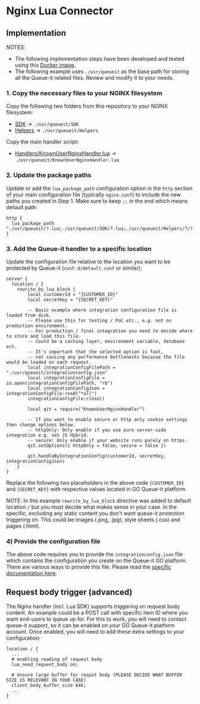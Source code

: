 # Nginx Lua Connector

## Implementation

NOTES:
- The following implementation steps have been developed and tested using this [Docker image](https://github.com/fabiocicerchia/nginx-lua).
- The following example uses `./usr/queueit` as the base path for storing all the Queue-it related files. Review and modify it to your needs.


### 1. Copy the necessary files to your NGINX filesystem

Copy the following two folders from this repository to your NGINX filesystem:
- [SDK](https://github.com/queueit/KnownUser.V3.Lua/tree/master/SDK) -> `./usr/queueit/SDK`
- [Helpers](https://github.com/queueit/KnownUser.V3.Lua/tree/master/Helpers) -> `./usr/queueit/Helpers`

Copy the main handler script:

- [Handlers/KnownUserNginxHandler.lua](https://github.com/queueit/KnownUser.V3.Lua/blob/master/Handlers/KnownUserNginxHandler.lua) -> `./usr/queueit/KnownUserNginxHandler.lua`


### 2. Update the package paths

Update or add the `lua_package_path` configuration option in the `http` section of your main configuration file (typically `nginx.conf`) to include the new paths you created in Step 1. Make sure to keep `;;` in the end which means default path:

```
http {
  lua_package_path "./usr/queueit/?.lua;./usr/queueit/SDK/?.lua;./usr/queueit/Helpers/?/?.lua;;";
}
```


### 3. Add the Queue-it handler to a specific location

Update the configuration file relative to the location you want to be protected by Queue-it (`conf.d/default.conf` or similar):

```
server {
  location / {
    rewrite_by_lua_block {
        local customerId = "{CUSTOMER_ID}"
        local secretKey = "{SECRET_KEY}"

        -- Basic example where integration configuration file is loaded from disk.
        -- Please use this for testing / PoC etc., e.g. not on production environment.
        -- For production / final integration you need to decide where to store and load this file. 
        -- Could be a caching layer, environment variable, database ect.
        -- It's important that the selected option is fast, 
        -- not causing any performance bottlenecks because the file would be loaded on each request.
        local integrationConfigFilePath = "./usr/queueit/integrationconfig.json"
        local integrationConfigFile = io.open(integrationConfigFilePath, "rb")
        local integrationConfigJson = integrationConfigFile:read("*all")
        integrationConfigFile:close()

        local qit = require("KnownUserNginxHandler")

        -- If you want to enable secure or http only cookie settings then change options below.
        -- httpOnly: Only enable if you use pure server-side integration e.g. not JS Hybrid.
        -- secure: Only enable if your website runs purely on https.
        qit.setOptions({ httpOnly = false, secure = false })

        qit.handleByIntegrationConfig(customerId, secretKey, integrationConfigJson)
    }
}
```

Replace the following two placeholders in the above code `{CUSTOMER_ID}` and `{SECRET_KEY}` with respective values located in GO Queue-it platform.

NOTE: In this example `rewrite_by_lua_block` directive was added to default location `/` but you must decide what makes sense in your case. In the specific, excluding any static content you don't want queue-it protection triggering on. This could be images (.png, .jpg), style sheets (.css) and pages (.html).


### 4) Provide the configuration file

The above code requires you to provide the `integrationconfig.json` file which contains the configuration you create on the Queue-it GO platform. There are various ways to provide this file. Please read the [specific documentation here](https://github.com/queueit/KnownUser.V3.Lua#1-providing-the-queue-configuration).


## Request body trigger (advanced)
The Nginx handler (incl. Lua SDK) supports triggering on request body content. An example could be a POST call with specific item ID where you want end-users to queue up for.
For this to work, you will need to contact queue-it support, so it can be enabled on your GO Queue-it platform account.
Once enabled, you will need to add these extra settings to your configuration:

```
location / {
  ...
  # enabling reading of request body
  lua_need_request_body on; 
  
  # ensure large buffer for requst body (PLEASE DECIDE WHAT BUFFER SIZE IS RELEVANT IN YOUR CASE)
  client_body_buffer_size 64k; 
  ...
}
```

